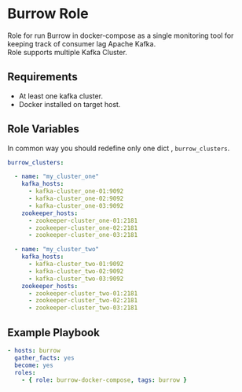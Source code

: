 Burrow Role
===========

Role for run Burrow in docker-compose as a single monitoring tool for keeping track of consumer lag Apache Kafka.  
Role supports multiple Kafka Cluster.  

Requirements
------------

- At least one kafka cluster.
- Docker installed on target host.

Role Variables
--------------

In common way you should redefine only one dict , ` burrow_clusters `.

```yml
burrow_clusters:

  - name: "my_cluster_one"
    kafka_hosts:
      - kafka-cluster_one-01:9092
      - kafka-cluster_one-02:9092
      - kafka-cluster_one-03:9092
    zookeeper_hosts:
      - zookeeper-cluster_one-01:2181
      - zookeeper-cluster_one-02:2181
      - zookeeper-cluster_one-03:2181

  - name: "my_cluster_two"
    kafka_hosts:
      - kafka-cluster_two-01:9092
      - kafka-cluster_two-02:9092
      - kafka-cluster_two-03:9092
    zookeeper_hosts:
      - zookeeper-cluster_two-01:2181
      - zookeeper-cluster_two-02:2181
      - zookeeper-cluster_two-03:2181 

```


Example Playbook
----------------

```yml
- hosts: burrow
  gather_facts: yes
  become: yes
  roles:
    - { role: burrow-docker-compose, tags: burrow }
```
